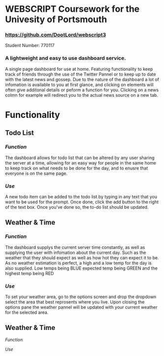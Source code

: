 # WEBSCRIPT Coursework for the Univesity of Portsmouth
### https://github.com/DootLord/webscript3

Student Number: 770117

### A lightweight and easy to use dashboard service.

A single page dashboard for use at home. Featuring functionality to keep track of friends through the use of the Twitter Pannel
or to keep up to date with the latest news and gossep. Due to the nature of the dashboard a lot of infomation is available to you
at first glance, and clicking on elements will often give additonal details or peform a function for you. Clicking on a news colmn for 
example will redirect you to the actual news source on a new tab.

# Functionality

## Todo List

### *Function*

The dashboard allows for todo list that can be altered by any user sharing the server at a time, allowing for an easy way for people in the same home to keep track on what needs to be done for the day, and to enusre that everyone is on the same page.

### *Use*

A new todo item can be added to the todo list by typing in any text that you want to be used for the prompt. Once done, click the add button to the right of the text box. Once you've done so, the to-do list should be updated. 

## Weather & Time

### *Function*

The dashboard supplys the current server time constantly, as well as supplying the user with infomation about the current day. Such as the weather that they should expect as well as how hot they can expect it to be. As no weather estimation is perfect, a high and a low temp for the day is also supplied. Low temps being BLUE expected temp being GREEN and the highest temp being RED

### *Use*

To set your weather area, go to the options screen and drop the dropdown select the area that best reprosents where you live. Upon closing the options pane the weather pannel will be updated with your current weather for the selected area.


## Weather & Time

*Function*

*Use*
